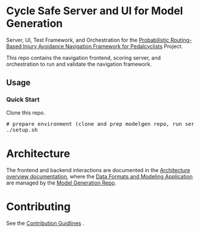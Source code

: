 # Cycle Safe Server and UI for Model Generation

Server, UI, Test Framework, and Orchestration for the 
 [Probabilistic Routing-Based Injury Avoidance Navigation Framework for Pedalcyclists](https://github.com/YoinkBird/cyclesafe/blob/613f6dcc4a95d4394546f2ba83d20263461a02b4/docs/report/report.md) Project.

This repo contains the navigation frontend, scoring server, and orchestration to run and validate the navigation framework.

## Usage
### Quick Start

Clone this repo.

<pre>
# prepare environment (clone and prep modelgen repo, run server, test server, launch browser)
./setup.sh
</pre>

# Architecture

The frontend and backend interactions are documented in the [Architecture overview documentation](https://github.com/YoinkBird/cyclesafe/blob/613f6dcc4a95d4394546f2ba83d20263461a02b4/docs/report/report.md#architecture), where the [Data Formats and Modeling Application](https://github.com/YoinkBird/cyclesafe/blob/613f6dcc4a95d4394546f2ba83d20263461a02b4/docs/report/report.md#data-formats) are managed by the 
[Model Generation Repo](https://github.com/YoinkBird/cyclesafe).

# Contributing

See the [Contribution Guidlines](./CONTRIBUTING.md) .
